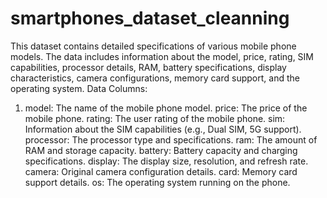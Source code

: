 # smartphones_dataset_cleanning
This dataset contains detailed specifications of various mobile phone models. The data includes information about the model, price, rating, SIM capabilities, processor details, RAM, battery specifications, display characteristics, camera configurations, memory card support, and the operating system.
Data Columns:
1. model: The name of the mobile phone model.
price: The price of the mobile phone.
rating: The user rating of the mobile phone.
sim: Information about the SIM capabilities (e.g., Dual SIM, 5G support).
processor: The processor type and specifications.
ram: The amount of RAM and storage capacity.
battery: Battery capacity and charging specifications.
display: The display size, resolution, and refresh rate.
camera: Original camera configuration details.
card: Memory card support details.
os: The operating system running on the phone.
